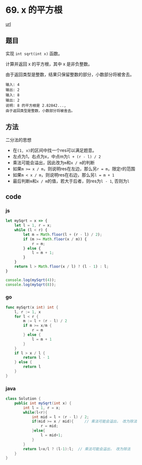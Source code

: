 # 69. x 的平方根

[url](https://leetcode-cn.com/problems/sqrtx/)

## 题目

实现 `int sqrt(int x)` 函数。

计算并返回 x 的平方根，其中 x 是非负整数。

由于返回类型是整数，结果只保留整数的部分，小数部分将被舍去。

```
输入: 4
输出: 2
输入: 8
输出: 2
说明: 8 的平方根是 2.82842..., 
由于返回类型是整数，小数部分将被舍去。
```

## 方法

二分法的思想

- 在`(1, x)`的区间中找一个res可以满足题意。
- 左点为1，右点为x，中点m为`l + (r - l) / 2`
- 乘法可能会溢出，因此改为`m`和`x / m`的判断
- 如果`m >= x / m`，则说明res在左边，那么另`r = m`，限定r的范围
- 如果`m < x / m`，则说明res在右边，那么另`l = m + 1`
- 最后判断`m`和`x / m`的值，若大于后者，则res为`l - 1`, 否则为`l`

## code

### js

```js
let mySqrt = x => {
    let l = 1, r = x;
    while (l < r) {
        let m = Math.floor(l + (r - l) / 2);
        if (m >= Math.floor(x / m)) {
            r = m;
        } else {
            l = m + 1;
        }
    }
    return l > Math.floor(x / l) ? (l - 1) : l;
}

console.log(mySqrt(4));
console.log(mySqrt(8));
```

### go

```go
func mySqrt(x int) int {
	l, r := 1, x
	for l < r {
		m := l + (r - l) / 2
		if m >= x/m {
			r = m
		} else {
			l = m + 1
		}
	}
	if l > x / l {
		return l - 1
	} else {
		return l
	}
}
```



### java

```java
class Solution {
    public int mySqrt(int x) {
        int l = 1, r = x;
        while(l<r){
            int mid = l + (r - l) / 2;
            if(mid >= x / mid){     // 乘法可能会溢出， 改为除法
                r = mid;
            }else{
                l = mid+1;
            }
        }
        return l>x/l ? (l-1):l;  // 乘法可能会溢出， 改为除法
    }
}
```

